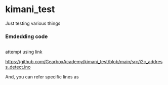 # kimani_test

Just testing various things

### Emdedding code

```cpp:src/i2c_address_detect.ino
```

attempt using link 

https://github.com/GearboxAcademy/kimani_test/blob/main/src/i2c_address_detect.ino

And, you can refer specific lines as
```cpp:src/i2c_address_detect.ino [4-5]
 
```
